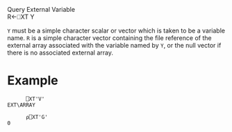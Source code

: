 <div class="heading">
  <div class="name">Query External Variable</div>
  <div class="command">R←⎕XT Y</div>
</div>

`Y` must be a simple character scalar or vector which is taken to be a variable name.  `R` is a simple character vector containing the file reference of the external array associated with the variable named by `Y`, or the null vector if there is no associated external array.

# Example
```apl
      ⎕XT'V'
EXT\ARRAY
 
      ⍴⎕XT'G'
0
 
```
